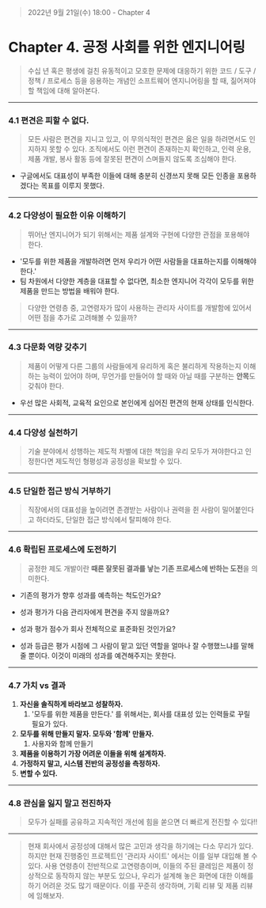 > 2022년 9월 21일(수) 18:00 - Chapter 4

# Chapter 4. 공정 사회를 위한 엔지니어링

> 수십 년 혹은 평생에 걸친 유동적이고 모호한 문제에 대응하기 위한 코드 / 도구 / 정책 / 프로세스 등을 응용하는 개념인 소프트웨어
> 엔지니어링을 할 때, 짊어져야 할 책임에 대해 알아본다.

---
### 4.1 편견은 피할 수 없다. 

> 모든 사람은 편견을 지니고 있고, 이 무의식적인 편견은 옳은 일을 하려면서도 인지하지 못할 수 있다. 조직에서도
> 이런 편견이 존재하는지 확인하고, 인력 운용, 제품 개발, 봉사 활동 등에 잘못된 편견이 스며들지 않도록 조심해야 한다.

- 구글에서도 대표성이 부족한 이들에 대해 충분히 신경쓰지 못해 모든 인종을 포용하겠다는 목표를 이루지 못했다.

---
### 4.2 다양성이 필요한 이유 이해하기

> 뛰어난 엔지니어가 되기 위해서는 제품 설계와 구현에 다양한 관점을 포용해야 한다.

- '모두를 위한 제품을 개발하려면 먼저 우리가 어떤 사람들을 대표하는지를 이해해야 한다.'
- 팀 차원에서 다양한 계층을 대표할 수 없다면, 최소한 엔지니어 각각이 모두를 위한 제품을 만드는 방법을 배워야 한다.

> 다양한 연령층 중, 고연령자가 많이 사용하는 관리자 사이트를 개발함에 있어서 어떤 점을 추가로 고려해볼 수 있을까?

---
### 4.3 다문화 역량 갖추기

> 제품이 어떻게 다른 그룹의 사람들에게 유리하게 혹은 불리하게 작용하는지 이해하는 능력이 있어야 하며, 무언가를 만들어야
> 할 때와 아닐 때를 구분하는 **안목**도 갖춰야 한다.

- 우선 많은 사회적, 교육적 요인으로 본인에게 심어진 편견의 현재 상태를 인식한다.

---
### 4.4 다양성 실천하기

> 기술 분야에서 성행하는 제도적 차별에 대한 책임을 우리 모두가 져야한다고 인정한다면 제도적인 형평성과 공정성을 
> 확보할 수 있다.

---
### 4.5 단일한 접근 방식 거부하기

> 직장에서의 대표성을 높이려면 존경받는 사람이나 권력을 쥔 사람이 밀어붙인다고 하더라도, 단일한 접근 방식에서 탈피해야 한다.

---
### 4.6 확립된 프로세스에 도전하기

> 공정한 제도 개발이란 **때론 잘못된 결과를 낳는 기존 프로세스에 반하는 도전**을 의미한다.

- 기존의 평가가 향후 성과를 예측하는 척도인가요?
- 성과 평가가 다음 관리자에게 편견을 주지 않을까요?
- 성과 평가 점수가 회사 전체적으로 표준화된 것인가요?

- 성과 등급은 평가 시점에 그 사람이 맡고 있던 역할을 얼마나 잘 수행했느냐를 말해줄 뿐이다. 이것이 미래의 성과를 
  예견해주지는 못한다.

---
### 4.7 가치 vs 결과

1. **자신을 솔직하게 바라보고 성찰하자.**
   1. '모두를 위한 제품을 만든다.' 를 위해서는, 회사를 대표성 있는 인력들로 꾸릴 필요가 있다.
2. **모두를 위해 만들지 말자. 모두와 '함께' 만들자.**
   1. 사용자와 함께 만들기
3. **제품을 이용하기 가장 어려운 이들을 위해 설계하자.**
4. **가정하지 말고, 시스템 전반의 공정성을 측정하자.**
5. **변할 수 있다.**

---
### 4.8 관심을 잃지 말고 전진하자

> 모두가 실패를 공유하고 지속적인 개선에 힘을 쏟으면 더 빠르게 전진할 수 있다!!

---
> 현재 회사에서 공정성에 대해서 많은 고민과 생각을 하기에는 다소 무리가 있다. 하지만 현재 진행중인 프로젝트인
> '관리자 사이트' 에서는 이를 일부 대입해 볼 수 있다. 사용 연령층이 전반적으로 고연령층이며, 이들의 주된 클레임은
> 제품이 정상적으로 동작하지 않는 부분도 있으나, 우리가 설계해 놓은 화면에 대한 이해를 하기 어려운 것도 많기 때문이다.
> 이를 꾸준히 생각하며, 기획 리뷰 및 제품 리뷰에 임해보자. 